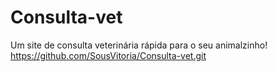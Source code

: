 # Consulta-vet
Um site de consulta veterinária rápida para o seu animalzinho!
https://github.com/SousVitoria/Consulta-vet.git
